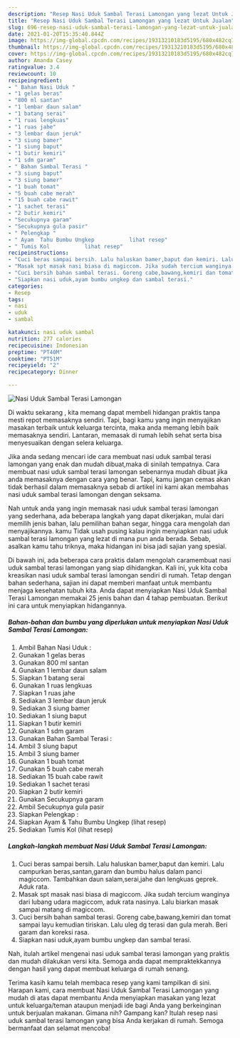 ```yaml
---
description: "Resep Nasi Uduk Sambal Terasi Lamongan yang lezat Untuk Jualan"
title: "Resep Nasi Uduk Sambal Terasi Lamongan yang lezat Untuk Jualan"
slug: 696-resep-nasi-uduk-sambal-terasi-lamongan-yang-lezat-untuk-jualan
date: 2021-01-20T15:35:40.844Z
image: https://img-global.cpcdn.com/recipes/19313210183d5195/680x482cq70/nasi-uduk-sambal-terasi-lamongan-foto-resep-utama.jpg
thumbnail: https://img-global.cpcdn.com/recipes/19313210183d5195/680x482cq70/nasi-uduk-sambal-terasi-lamongan-foto-resep-utama.jpg
cover: https://img-global.cpcdn.com/recipes/19313210183d5195/680x482cq70/nasi-uduk-sambal-terasi-lamongan-foto-resep-utama.jpg
author: Amanda Casey
ratingvalue: 3.4
reviewcount: 10
recipeingredient:
- " Bahan Nasi Uduk "
- "1 gelas beras"
- "800 ml santan"
- "1 lembar daun salam"
- "1 batang serai"
- "1 ruas lengkuas"
- "1 ruas jahe"
- "3 lembar daun jeruk"
- "3 siung bamer"
- "1 siung baput"
- "1 butir kemiri"
- "1 sdm garam"
- " Bahan Sambal Terasi "
- "3 siung baput"
- "3 siung bamer"
- "1 buah tomat"
- "5 buah cabe merah"
- "15 buah cabe rawit"
- "1 sachet terasi"
- "2 butir kemiri"
- "Secukupnya garam"
- "Secukupnya gula pasir"
- " Pelengkap "
- " Ayam  Tahu Bumbu Ungkep           lihat resep"
- " Tumis Kol           lihat resep"
recipeinstructions:
- "Cuci beras sampai bersih. Lalu haluskan bamer,baput dan kemiri. Lalu campurkan beras,santan,garam dan bumbu halus dalam panci magiccom. Tambahkan daun salam,serai,jahe dan lengkuas geprek. Aduk rata."
- "Masak spt masak nasi biasa di magiccom. Jika sudah tercium wanginya dari lubang udara magiccom, aduk rata nasinya. Lalu biarkan masak sampai matang di magiccom."
- "Cuci bersih bahan sambal terasi. Goreng cabe,bawang,kemiri dan tomat sampai layu kemudian tiriskan. Lalu uleg dg terasi dan gula merah. Beri garam dan koreksi rasa."
- "Siapkan nasi uduk,ayam bumbu ungkep dan sambal terasi."
categories:
- Resep
tags:
- nasi
- uduk
- sambal

katakunci: nasi uduk sambal 
nutrition: 277 calories
recipecuisine: Indonesian
preptime: "PT40M"
cooktime: "PT51M"
recipeyield: "2"
recipecategory: Dinner

---
```



![Nasi Uduk Sambal Terasi Lamongan](https://img-global.cpcdn.com/recipes/19313210183d5195/680x482cq70/nasi-uduk-sambal-terasi-lamongan-foto-resep-utama.jpg)

Di waktu  sekarang , kita memang dapat membeli hidangan praktis tanpa mesti repot memasaknya sendiri. Tapi, bagi kamu yang ingin menyajikan masakan terbaik untuk keluarga tercinta, maka anda memang lebih baik memasaknya sendiri. Lantaran, memasak di rumah lebih sehat serta bisa menyesuaikan dengan selera keluarga.

Jika anda sedang mencari ide cara membuat nasi uduk sambal terasi lamongan yang enak dan mudah dibuat,maka di sinilah tempatnya. Cara membuat nasi uduk sambal terasi lamongan  sebenarnya mudah dibuat jika anda memasaknya dengan cara yang benar. Tapi, kamu jangan cemas akan tidak berhasil dalam memasaknya 
sebab di artikel ini kami akan membahas nasi uduk sambal terasi lamongan dengan seksama.  



Nah untuk anda yang ingin memasak nasi uduk sambal terasi lamongan yang sederhana, ada beberapa langkah yang dapat dikerjakan, mulai dari memilih jenis bahan, lalu pemilihan bahan segar, hingga cara mengolah dan menyajikannya. kamu Tidak usah pusing kalau ingin menyiapkan nasi uduk sambal terasi lamongan yang lezat di mana pun anda berada. Sebab, asalkan kamu  tahu triknya, maka hidangan ini bisa jadi sajian yang spesial.

Di bawah ini, ada beberapa cara praktis  dalam mengolah caramembuat nasi uduk sambal terasi lamongan yang siap dihidangkan. Kali ini, yuk kita coba kreasikan nasi uduk sambal terasi lamongan sendiri di rumah. Tetap dengan bahan sederhana, sajian ini dapat memberi manfaat untuk membantu menjaga kesehatan tubuh kita. Anda dapat menyiapkan Nasi Uduk Sambal Terasi Lamongan memakai 25 jenis bahan dan 4 tahap pembuatan. Berikut ini cara untuk menyiapkan hidangannya.

<!--inarticleads1-->

##### Bahan-bahan dan bumbu yang diperlukan untuk menyiapkan Nasi Uduk Sambal Terasi Lamongan:

1. Ambil  Bahan Nasi Uduk :
1. Gunakan 1 gelas beras
1. Gunakan 800 ml santan
1. Gunakan 1 lembar daun salam
1. Siapkan 1 batang serai
1. Gunakan 1 ruas lengkuas
1. Siapkan 1 ruas jahe
1. Sediakan 3 lembar daun jeruk
1. Sediakan 3 siung bamer
1. Sediakan 1 siung baput
1. Siapkan 1 butir kemiri
1. Gunakan 1 sdm garam
1. Gunakan  Bahan Sambal Terasi :
1. Ambil 3 siung baput
1. Ambil 3 siung bamer
1. Gunakan 1 buah tomat
1. Gunakan 5 buah cabe merah
1. Sediakan 15 buah cabe rawit
1. Sediakan 1 sachet terasi
1. Siapkan 2 butir kemiri
1. Gunakan Secukupnya garam
1. Ambil Secukupnya gula pasir
1. Siapkan  Pelengkap :
1. Siapkan  Ayam &amp; Tahu Bumbu Ungkep           (lihat resep)
1. Sediakan  Tumis Kol           (lihat resep)




<!--inarticleads2-->

##### Langkah-langkah membuat Nasi Uduk Sambal Terasi Lamongan:

1. Cuci beras sampai bersih. Lalu haluskan bamer,baput dan kemiri. Lalu campurkan beras,santan,garam dan bumbu halus dalam panci magiccom. Tambahkan daun salam,serai,jahe dan lengkuas geprek. Aduk rata.
1. Masak spt masak nasi biasa di magiccom. Jika sudah tercium wanginya dari lubang udara magiccom, aduk rata nasinya. Lalu biarkan masak sampai matang di magiccom.
1. Cuci bersih bahan sambal terasi. Goreng cabe,bawang,kemiri dan tomat sampai layu kemudian tiriskan. Lalu uleg dg terasi dan gula merah. Beri garam dan koreksi rasa.
1. Siapkan nasi uduk,ayam bumbu ungkep dan sambal terasi.




Nah, itulah artikel mengenai  nasi uduk sambal terasi lamongan  yang praktis dan mudah dilakukan versi kita. Semoga anda dapat mempraktekkannya dengan hasil yang dapat membuat keluarga di rumah senang. 

Terima kasih kamu telah membaca resep yang kami tampilkan di sini. Harapan kami, cara membuat  Nasi Uduk Sambal Terasi Lamongan yang mudah di atas dapat membantu Anda menyiapkan masakan yang lezat untuk keluarga/teman ataupun menjadi ide bagi Anda yang berkeinginan untuk berjualan makanan. Gimana nih? Gampang kan? Itulah resep nasi uduk sambal terasi lamongan yang bisa Anda kerjakan di rumah. Semoga bermanfaat dan selamat mencoba!

